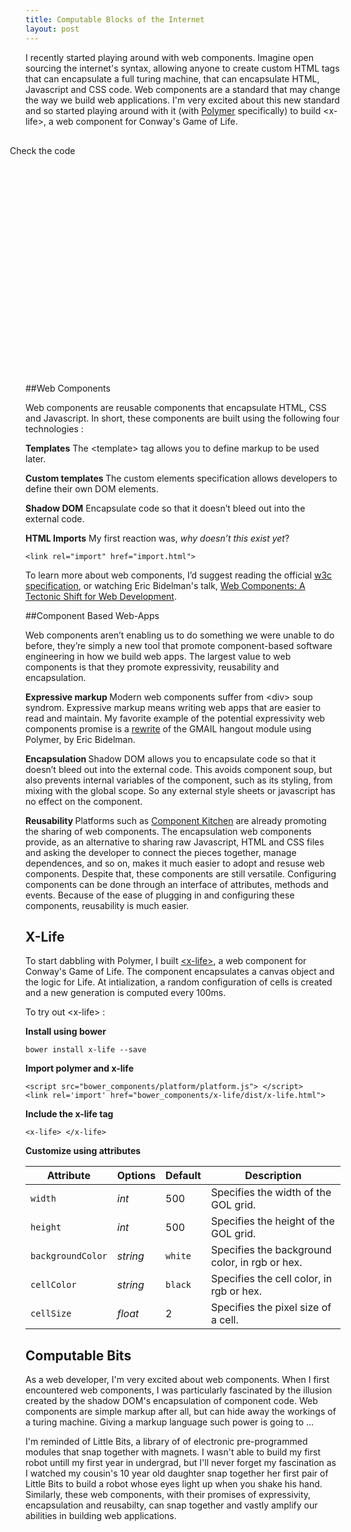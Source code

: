 ```yaml
---
title: Computable Blocks of the Internet
layout: post
---
```


I recently started playing around with web components. Imagine open sourcing the internet's syntax, allowing anyone to create custom HTML tags that can encapsulate a full turing machine, that can encapsulate HTML, Javascript and CSS code. Web components are a standard that may change the way we build web applications. I'm very excited about this new standard and so started playing around with it (with <a href='http://www.polymer-project.org/'>Polymer</a> specifically) to build <x-life\>, a web component for Conway's Game of Life.  

<div id='cover-image' style='width:650px;height:350px;position:relative; margin: 30px 0 30px -25px'>
<x-life width='650' height='350' backgroundColor = 'rgb(160,248,253)' cellColor='rgb(250,230,60)' cellSize = '3' >
</x-life>
	<div id='caption'>Check the code</div>

</div>

<!-- ![Alt text](/assets/gol.png)
 -->
<!-- <div id='cover'>

</div> -->
##Web Components


Web components are reusable components that encapsulate HTML, CSS and Javascript. In short, these components are built using the following four technologies :

<b>Templates</b> The <template\> tag allows you to define markup to be used later. 

<b>Custom templates </b> The custom elements specification allows developers to define their own DOM elements. 

<b>Shadow DOM</b> Encapsulate code so that it doesn’t bleed out into the external code.

<b>HTML Imports</b> My first reaction was, <em>why doesn’t this exist yet</em>?

	<link rel="import" href="import.html">

To learn more about web components, I’d suggest reading the official <a href='http://w3c.github.io/webcomponents/explainer/'>w3c specification</a>, or watching Eric Bidelman's talk, <a href='https://www.youtube.com/watch?v=fqULJBBEVQE'>Web Components: A Tectonic Shift for Web Development</a>.

##Component Based Web-Apps

Web components aren’t enabling us to do something we were unable to do before, they’re simply a new tool that promote component-based software engineering in how we build web apps. The largest value to web components is that they promote expressivity, reusability and encapsulation. 

<b>Expressive markup </b> Modern web components suffer from <div\> soup syndrom. Expressive markup  means writing web apps that are easier to read and maintain.  My favorite example of the potential expressivity web components promise is a <a href=" http://www.html5rocks.com/en/tutorials/webcomponents/customelements/">rewrite</a> of the GMAIL hangout module using Polymer, by Eric Bidelman.

<b>Encapsulation </b> Shadow DOM allows you to encapsulate code so that it doesn’t bleed out into the external code. This avoids component soup, but also prevents internal variables of the component, such as its styling, from mixing with the global scope. So any external style sheets or javascript has no effect on the component. 

<b>Reusability </b> Platforms such as <a href='http://component.kitchen/'>Component Kitchen</a> are already promoting the sharing of web components. The encapsulation web components provide, as an alternative to sharing raw Javascript, HTML and CSS files and asking the developer to connect the pieces together, manage dependences, and so on, makes it much easier to adopt and resuse web components. Despite that, these components are still versatile. Configuring components can be done through an interface of attributes, methods and events. Because of the ease of plugging in and configuring these components, reusability is much easier. 


## X-Life
To start dabbling with Polymer, I built <a href='http://acrylc.github.io/x-life'><x-life\></a>, a web component for Conway's Game of Life. The component encapsulates a canvas object and the logic for Life. At intialization, a random configuration of cells is created and a new generation is computed every 100ms.

To try out <x-life\> :

<b>Install using bower</b>

	bower install x-life --save

<b>Import polymer and x-life</b>

	<script src="bower_components/platform/platform.js"> </script>
	<link rel='import' href="bower_components/x-life/dist/x-life.html"> 

<b>Include the x-life tag</b>

	<x-life> </x-life>

<b>Customize using attributes</b>


Attribute  | Options           | Default             | Description
---        | ---         | ---                 | ---
`width` | *int*   | 500             | Specifies the width of the GOL grid.
`height` | *int*   | 500            | Specifies the height of the GOL grid.
`backgroundColor` | *string*   | `white`             | Specifies the background color, in rgb or hex.
`cellColor` | *string*   | `black`             | Specifies the cell color, in rgb or hex.
`cellSize`     | *float*    |  2   | Specifies the pixel size of a cell.



## Computable Bits
As a web developer, I'm very excited about web components. 
When I first encountered web components, I was particularly fascinated by the illusion created by the shadow DOM's encapsulation of component code. Web components are simple markup after all, but can hide away the workings of a turing machine. Giving a markup language such power is going to ... 

I'm reminded of Little Bits, a library of of electronic pre-programmed modules that snap together with magnets. I wasn't able to build my first robot untill my first year in undergrad, but I'll never forget my fascination as I watched my cousin's 10 year old daughter snap together her first pair of Little Bits to build a robot whose eyes light up when you shake his hand. Similarly, these web components, with their promises of expressivity, encapsulation and reusabilty, can snap together and vastly amplify our abilities in building web applications.

